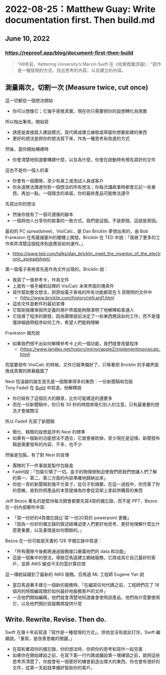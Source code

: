 # 2022-08-25：Matthew Guay: Write documentation first. Then build.md
## June 10, 2022
### https://reproof.app/blog/document-first-then-build


> "49年前，Kettering University’s Marvin Swift 在《哈佛商業評論》："寫作是一種發現的方式。找出思考的內容，以及建立的內容。


## 測量兩次，切割一次 (Measure twice, cut once)

這一切都從一個想法開始
- 你可以想像它；它幾乎感覺真實。現在你只需要把你的設想轉化為現實

所以掏出筆來。開始寫
- 誘惑是直接跳入建設模式，寫代碼或建立線框或草圖你想要創建的東西
- 更好的想法是把你的想法寫下來，作為一種思考和改進的方式

然後，當你開始構建時
- 你會清楚地知道要構建什麼，以及為什麼，你會在啟動時有預先寫好的文件

這也不是你一個人的事
- 你會有一個團隊，至少有員工或測試人員或客戶
- 你永遠無法傳達你對一個想法的所有想法；你每次講故事時都會忘記一些東西，再加一點，一個隱含的承諾，你的最終產品可能無法遵守

先寫出你的想法
- 然後你就有了一個可遵循的腳本
- 一個與他人分享你的故事的一致方式。我們是這個，不是那個，這就是原因。

最初的 PC spreadsheet，VisiCalc，是 Dan Bricklin 夢想出來的，由 Bob Frankston 在馬薩諸塞州的閣樓上開發。Bricklin 在 TED 中說：「我做了更多的工作來弄清楚這個程序到底應該如何運作。」
- https://www.ted.com/talks/dan_bricklin_meet_the_inventor_of_the_electronic_spreadsheet/

第一個電子表格首先是作為文件出現的。Bricklin 說：
- 我寫了一張參考卡，作為文件
- 上面有一張手繪和註釋的 VisiCalc 未來界面的傳真件
- 寫作幫助整合想法，把原始電子表格的所有功能都寫在 5 頁簡明的文件中
  - (http://www.bricklin.com/history/refcard1.htm)
- 這些文件是軟件的最初宣傳
- 它幫助我確保我所定義的用戶界面能夠簡潔明了地解釋給普通人
- 它指導了程序的開發，因為團隊提前決定了一些東西應該如何工作，而不是僅僅詳細說明程序如何工作，希望人們能夠理解

Frankston 補充說
- 如果我們想不出如何解釋參考卡上的一個功能，我們就會改變程序
  - (https://www.landley.net/history/mirror/apple2/implementingvisicalc.html)

而當要發布 VisiCalc 的時候，文件已經準備好了，只等著把 Bricklin 的手繪界面換成真實的屏幕截圖了


Nest 恆溫器的誕生首先是一個簡單得多的東西：一份新聞稿和包裝  
Tony Fadell 在 [Build](https://www.amazon.com/Build-Unorthodox-Guide-Making-Things/dp/B09LGNR2TW/) 中寫道。他解釋說
- 你已經有了這個巨大的願景，比你可能建造的還要多
- 而在一份新聞稿中，你只有 30 秒的時間來吸引別人的注意。只有最重要的想法才會被關注

所以 Fadell 先寫了新聞稿
- 簡化、精簡的設想是評判 Nest 的標準
- 如果有一個新的功能想法不適合，它就會被砍掉，至少現在是這樣。新聞發布稿是需要發布的內容，不多，也不少


然後是包裝。有了對 Nest 的宣傳
- 團隊的下一件事就是製作包裝盒
- Fadell說：「包裝引領了一切。盒子的物理限制迫使我們把我們想讓人們了解的第一、第二、第三方面的內容準確地歸納出來」
- 你從一頁的新聞稿到幾平方英寸，從句子到摘要。在這一過程中，你完善了你的思維，直到你把產品的本質提煉為你會從貨架上拿起併購買的東西

Jeff Bezos 著名的是堅持每次開會都要先寫4頁的備忘錄，而不是 PPT，Bezos 在一封內部郵件中寫:
- 「寫一份好的4頁備忘錄比'寫'一份20頁的 powerpoint 更難」
- 「因為一份好的備忘錄的敘述結構迫使人們更好地思考，更好地理解什麼比什麼更重要，以及事情是如何關聯的。」

Bezos 在一份可能是天書的 128 字備忘錄中寫道：
- 「所有團隊今後都將通過服務接口暴露他們的 data 和功能」
- 這是一個集中的想法，導致亞馬遜建立網絡服務，它將成為它自己最好的客戶，並將 AWS 變成今天的雲計算巨頭

這一傳統延續到了最新的 AWS 服務。亞馬遜 ML 工程師 Eugene Yan 說
- 當亞馬遜著手建立一個新的服務時，「在編寫任何代碼之前，工程師們花了 18 個月的時間編寫關於如何最好地服務客戶的文件」
- 一旦他們開始編碼，他們就會清楚地知道誰會使用該產品，他們為什麼要使用它，以及他們預計該服務將提供什麼

## Write. Rewrite. Revise. Then do.
Swift 在幾十年前寫道「寫作是一種發現的方式」，但他並沒有就此打住，Swift 繼續說，「重寫，是改善思維的關鍵。」  
- 在寫和重寫你的備忘錄，你的想法時，你把你的思考和寫作一起完善
- 如果你在開始建設之前，在寫下第一行代碼或鋪設第一塊磚頭之前，就把這些思考弄清楚了，你就會有一個更好的機會創造出偉大的東西。你也會有很好的文件，從第一天起就準備好幫助你的客戶。